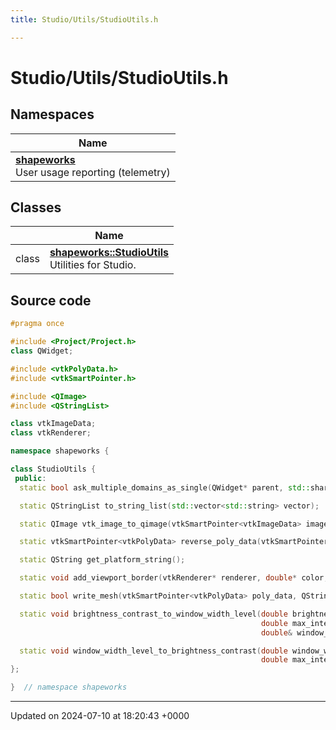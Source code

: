 ```yaml
---
title: Studio/Utils/StudioUtils.h

---
```


# Studio/Utils/StudioUtils.h



## Namespaces

| Name           |
| -------------- |
| **[shapeworks](../Namespaces/namespaceshapeworks.md)** <br>User usage reporting (telemetry)  |

## Classes

|                | Name           |
| -------------- | -------------- |
| class | **[shapeworks::StudioUtils](../Classes/classshapeworks_1_1StudioUtils.md)** <br>Utilities for Studio.  |




## Source code

```cpp
#pragma once

#include <Project/Project.h>
class QWidget;

#include <vtkPolyData.h>
#include <vtkSmartPointer.h>

#include <QImage>
#include <QStringList>

class vtkImageData;
class vtkRenderer;

namespace shapeworks {

class StudioUtils {
 public:
  static bool ask_multiple_domains_as_single(QWidget* parent, std::shared_ptr<Project> project);

  static QStringList to_string_list(std::vector<std::string> vector);

  static QImage vtk_image_to_qimage(vtkSmartPointer<vtkImageData> image_data);

  static vtkSmartPointer<vtkPolyData> reverse_poly_data(vtkSmartPointer<vtkPolyData> poly_data);

  static QString get_platform_string();

  static void add_viewport_border(vtkRenderer* renderer, double* color, double line_width = 6.0);

  static bool write_mesh(vtkSmartPointer<vtkPolyData> poly_data, QString filename);

  static void brightness_contrast_to_window_width_level(double brightness, double contrast, double min_intensity,
                                                        double max_intensity, double& window_width,
                                                        double& window_level);

  static void window_width_level_to_brightness_contrast(double window_width, double window_level, double min_intensity,
                                                        double max_intensity, double& brightness, double& contrast);
};

}  // namespace shapeworks
```


-------------------------------

Updated on 2024-07-10 at 18:20:43 +0000
